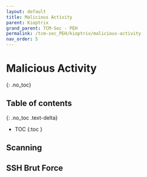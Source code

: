 ```yaml
---
layout: default
title: Malicious Activity
parent: Kioptrix
grand_parent: TCM-Sec - PEH
permalink: /tcm-sec_PEH/kioptrix/malicious-activity
nav_order: 5
---
```



# Malicious Activity <!-- markdownlint-disable-line MD025 MD022 -->
{: .no_toc}

## Table of contents <!-- markdownlint-disable-line MD022 -->
{: .no_toc .text-delta}

- TOC
{:toc }

## Scanning


## SSH Brut Force

